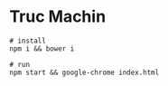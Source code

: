 
# Truc Machin

    # install
    npm i && bower i

    # run
    npm start && google-chrome index.html
